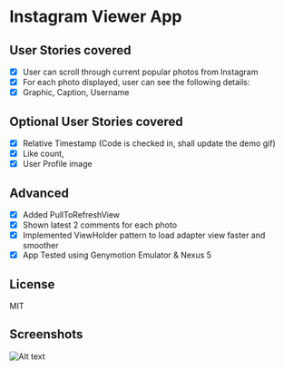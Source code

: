 Instagram Viewer App
====================

User Stories covered
--------------------
- [x] User can scroll through current popular photos from Instagram
- [x] For each photo displayed, user can see the following details:
- [x] Graphic, Caption, Username

Optional User Stories covered
-----------------------------
- [x] Relative Timestamp (Code is checked in, shall update the demo gif)
- [x] Like count, 
- [x] User Profile image

Advanced
--------
- [x] Added PullToRefreshView
- [x] Shown latest 2 comments for each photo 
- [x] Implemented ViewHolder pattern to load adapter view faster and smoother
- [x] App Tested using Genymotion Emulator & Nexus 5

License
-------
MIT

Screenshots
-----------
![Alt text](insta_viewer.gif?raw=true)

